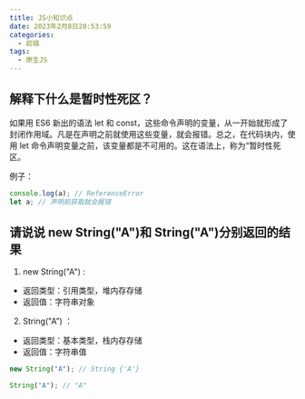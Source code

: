 ```yaml
---
title: JS小知识点
date: 2023年2月8日20:53:59
categories:
  - 前端
tags:
  - 原生JS
---
```


<custom-header/>

## 解释下什么是暂时性死区？

如果用 ES6 新出的语法 let 和 const，这些命令声明的变量，从一开始就形成了封闭作用域。凡是在声明之前就使用这些变量，就会报错。总之，在代码块内，使用 let 命令声明变量之前，该变量都是不可用的。这在语法上，称为“暂时性死区。

例子：

```js
console.log(a); // ReferenceError
let a; // 声明前获取就会报错
```

## 请说说 new String("A")和 String("A")分别返回的结果

1. new String("A") :

- 返回类型：引用类型，堆内存存储
- 返回值：字符串对象

2. String("A”) ：

- 返回类型：基本类型，栈内存存储
- 返回值：字符串值

```js
new String("A"); // String {'A'}

String("A"); // "A"
```
